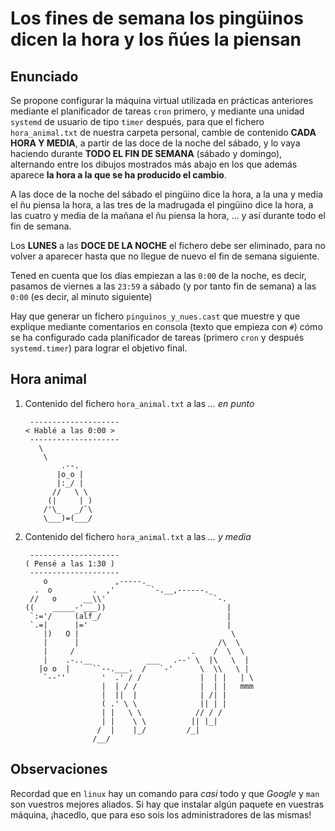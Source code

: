 # Los fines de semana los pingüinos dicen la hora y los ñúes la piensan

## Enunciado

Se propone configurar la máquina virtual utilizada en prácticas
anteriores mediante el planificador de tareas `cron` primero, y mediante
una unidad `systemd` de usuario de tipo `timer` después, para que el
fichero `hora_animal.txt` de nuestra carpeta personal, cambie de
contenido **CADA HORA Y MEDIA**, a partir de las doce de la noche del
sábado, y lo vaya haciendo durante **TODO EL FIN DE SEMANA** (sábado y
domingo), alternando entre los dibujos mostrados más abajo en los que
además aparece **la hora a la que se ha producido el cambio**.

A las doce de la noche del sábado el pingüino dice la hora, a la una y
media el ñu piensa la hora, a las tres de la madrugada el pingüino dice
la hora, a las cuatro y media de la mañana el ñu piensa la hora, ... y
así durante todo el fin de semana.

Los **LUNES** a las **DOCE DE LA NOCHE** el fichero debe ser eliminado,
para no volver a aparecer hasta que no llegue de nuevo el fin de semana
siguiente.

Tened en cuenta que los días empiezan a las `0:00` de la noche, es
decir, pasamos de viernes a las `23:59` a sábado (y por tanto fin de
semana) a las `0:00` (es decir, al minuto siguiente)

Hay que generar un fichero `pinguinos_y_nues.cast` que muestre y
que explique mediante comentarios en consola (texto que empieza con `#`)
cómo se ha configurado cada planificador de tareas (primero `cron` y
después `systemd.timer`) para lograr el objetivo final.

## Hora animal

1. Contenido del fichero `hora_animal.txt` a las *... en punto*

    ```asciiart
     --------------------
    < Hablé a las 0:00 >
     --------------------
       \
        \
            .--.
           |o_o |
           |:_/ |
          //   \ \
         (|     | )
        /'\_   _/`\
        \___)=(___/
    ```

2. Contenido del fichero `hora_animal.txt` a las *... y media*

    ```asciiart
     --------------------
    ( Pensé a las 1:30 )
     --------------------
        o               ,-----._
      .  o         .  ,'        `-.__,------._
     //   o      __\\'                        `-.
    ((    _____-'___))                           |
     `:='/     (alf_/                            |
     `.=|      |='                               |
        |)   O |                                  \
        |      |                               /\  \
        |     /                          .    /  \  \
        |    .-..__            ___   .--' \  |\   \  |
       |o o  |     ``--.___.  /   `-'      \  \\   \ |
        `--''        '  .' / /             |  | |   | \
                     |  | / /              |  | |   mmm
                     |  ||  |              | /| |
                     ( .' \ \              || | |
                     | |   \ \            // / /
                     | |    \ \          || |_|
                    /  |    |_/         /_|
                   /__/
    ```

## Observaciones

Recordad que en `linux` hay un comando para *casi* todo y que *Google* y
`man` son vuestros mejores aliados. Si hay que instalar algún paquete en
vuestras máquina, ¡hacedlo, que para eso sois los administradores de las
mismas!
